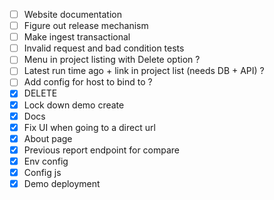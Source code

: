 - [ ] Website documentation
- [ ] Figure out release mechanism
- [ ] Make ingest transactional
- [ ] Invalid request and bad condition tests
- [ ] Menu in project listing with Delete option ?
- [ ] Latest run time ago + link in project list (needs DB + API) ?
- [ ] Add config for host to bind to ?
- [x] DELETE
- [x] Lock down demo create
- [x] Docs
- [x] Fix UI when going to a direct url
- [x] About page
- [x] Previous report endpoint for compare
- [x] Env config
- [x] Config js
- [x] Demo deployment
